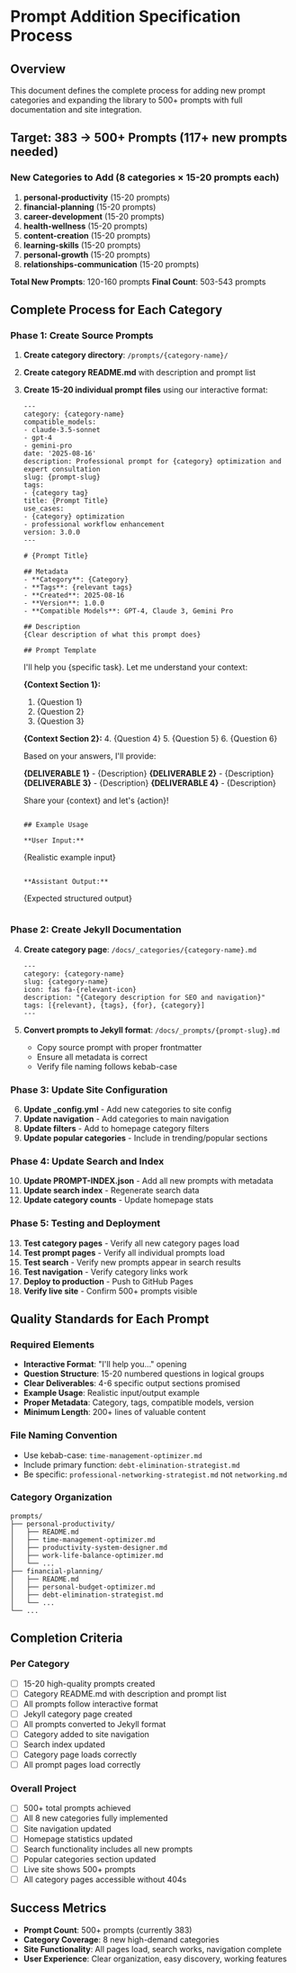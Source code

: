 # Prompt Addition Specification Process

## Overview
This document defines the complete process for adding new prompt categories and expanding the library to 500+ prompts with full documentation and site integration.

## Target: 383 → 500+ Prompts (117+ new prompts needed)

### New Categories to Add (8 categories × 15-20 prompts each)
1. **personal-productivity** (15-20 prompts)
2. **financial-planning** (15-20 prompts) 
3. **career-development** (15-20 prompts)
4. **health-wellness** (15-20 prompts)
5. **content-creation** (15-20 prompts)
6. **learning-skills** (15-20 prompts)
7. **personal-growth** (15-20 prompts)
8. **relationships-communication** (15-20 prompts)

**Total New Prompts**: 120-160 prompts
**Final Count**: 503-543 prompts

## Complete Process for Each Category

### Phase 1: Create Source Prompts
1. **Create category directory**: `/prompts/{category-name}/`
2. **Create category README.md** with description and prompt list
3. **Create 15-20 individual prompt files** using our interactive format:
   ```
   ---
   category: {category-name}
   compatible_models:
   - claude-3.5-sonnet
   - gpt-4
   - gemini-pro
   date: '2025-08-16'
   description: Professional prompt for {category} optimization and expert consultation
   slug: {prompt-slug}
   tags:
   - {category tag}
   title: {Prompt Title}
   use_cases:
   - {category} optimization
   - professional workflow enhancement
   version: 3.0.0
   ---
   
   # {Prompt Title}
   
   ## Metadata
   - **Category**: {Category}
   - **Tags**: {relevant tags}
   - **Created**: 2025-08-16
   - **Version**: 1.0.0
   - **Compatible Models**: GPT-4, Claude 3, Gemini Pro
   
   ## Description
   {Clear description of what this prompt does}
   
   ## Prompt Template
   
   ```
   I'll help you {specific task}. Let me understand your context:
   
   **{Context Section 1}:**
   1. {Question 1}
   2. {Question 2}
   3. {Question 3}
   
   **{Context Section 2}:**
   4. {Question 4}
   5. {Question 5}
   6. {Question 6}
   
   Based on your answers, I'll provide:
   
   **{DELIVERABLE 1}** - {Description}
   **{DELIVERABLE 2}** - {Description}
   **{DELIVERABLE 3}** - {Description}
   **{DELIVERABLE 4}** - {Description}
   
   Share your {context} and let's {action}!
   ```
   
   ## Example Usage
   
   **User Input:**
   ```
   {Realistic example input}
   ```
   
   **Assistant Output:**
   ```
   {Expected structured output}
   ```
   ```

### Phase 2: Create Jekyll Documentation
4. **Create category page**: `/docs/_categories/{category-name}.md`
   ```
   ---
   category: {category-name}
   slug: {category-name}
   icon: fas fa-{relevant-icon}
   description: "{Category description for SEO and navigation}"
   tags: [{relevant}, {tags}, {for}, {category}]
   ---
   ```

5. **Convert prompts to Jekyll format**: `/docs/_prompts/{prompt-slug}.md`
   - Copy source prompt with proper frontmatter
   - Ensure all metadata is correct
   - Verify file naming follows kebab-case

### Phase 3: Update Site Configuration
6. **Update _config.yml** - Add new categories to site config
7. **Update navigation** - Add categories to main navigation
8. **Update filters** - Add to homepage category filters
9. **Update popular categories** - Include in trending/popular sections

### Phase 4: Update Search and Index
10. **Update PROMPT-INDEX.json** - Add all new prompts with metadata
11. **Update search index** - Regenerate search data
12. **Update category counts** - Update homepage stats

### Phase 5: Testing and Deployment
13. **Test category pages** - Verify all new category pages load
14. **Test prompt pages** - Verify all individual prompts load
15. **Test search** - Verify new prompts appear in search results
16. **Test navigation** - Verify category links work
17. **Deploy to production** - Push to GitHub Pages
18. **Verify live site** - Confirm 500+ prompts visible

## Quality Standards for Each Prompt

### Required Elements
- **Interactive Format**: "I'll help you..." opening
- **Question Structure**: 15-20 numbered questions in logical groups
- **Clear Deliverables**: 4-6 specific output sections promised
- **Example Usage**: Realistic input/output example
- **Proper Metadata**: Category, tags, compatible models, version
- **Minimum Length**: 200+ lines of valuable content

### File Naming Convention
- Use kebab-case: `time-management-optimizer.md`
- Include primary function: `debt-elimination-strategist.md`
- Be specific: `professional-networking-strategist.md` not `networking.md`

### Category Organization
```
prompts/
├── personal-productivity/
│   ├── README.md
│   ├── time-management-optimizer.md
│   ├── productivity-system-designer.md
│   ├── work-life-balance-optimizer.md
│   └── ...
├── financial-planning/
│   ├── README.md
│   ├── personal-budget-optimizer.md
│   ├── debt-elimination-strategist.md
│   └── ...
└── ...
```

## Completion Criteria

### Per Category
- [ ] 15-20 high-quality prompts created
- [ ] Category README.md with description and prompt list
- [ ] All prompts follow interactive format
- [ ] Jekyll category page created
- [ ] All prompts converted to Jekyll format
- [ ] Category added to site navigation
- [ ] Search index updated
- [ ] Category page loads correctly
- [ ] All prompt pages load correctly

### Overall Project
- [ ] 500+ total prompts achieved
- [ ] All 8 new categories fully implemented
- [ ] Site navigation updated
- [ ] Homepage statistics updated
- [ ] Search functionality includes all new prompts
- [ ] Popular categories section updated
- [ ] Live site shows 500+ prompts
- [ ] All category pages accessible without 404s

## Success Metrics
- **Prompt Count**: 500+ prompts (currently 383)
- **Category Coverage**: 8 new high-demand categories
- **Site Functionality**: All pages load, search works, navigation complete
- **User Experience**: Clear organization, easy discovery, working features